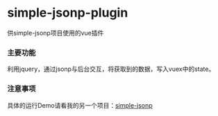 # simple-jsonp-plugin
供simple-jsonp项目使用的vue插件

### 主要功能

利用jquery，通过jsonp与后台交互，将获取到的数据，写入vuex中的state。

### 注意事项

具体的运行Demo请看我的另一个项目：[simple-jsonp](https://github.com/liumapp/simple-jsonp)
